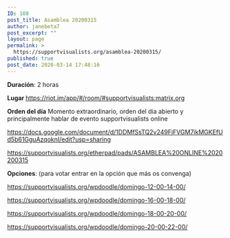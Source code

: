 ```yaml
---
ID: 108
post_title: Asamblea 20200315
author: janebeta7
post_excerpt: ""
layout: page
permalink: >
  https://supportvisualists.org/asamblea-20200315/
published: true
post_date: 2020-03-14 17:48:16
---
```

<strong>Duración</strong>: 2 horas

<strong>Lugar </strong><a href="https://riot.im/app/#/room/#supportvisualists:matrix.org">https://riot.im/app/#/room/#supportvisualists:matrix.org</a>

<strong>Orden del día</strong>
Momento extraordinario, orden del dia abierto y principalmente hablar de evento supportvisualists online

https://docs.google.com/document/d/1DDMfSsTQ2v249FjFVGM7ikMGKEfUd5b61GguAzqoknI/edit?usp=sharing

https://supportvisualists.org/etherpad/pads/ASAMBLEA%20ONLINE%2020200315

<strong>Opciones</strong>:
(para votar entrar en la opción que más os convenga)

https://supportvisualists.org/wpdoodle/domingo-12-00-14-00/

https://supportvisualists.org/wpdoodle/domingo-16-00-18-00/

https://supportvisualists.org/wpdoodle/domingo-18-00-20-00/

https://supportvisualists.org/wpdoodle/domingo-20-00-22-00/

&nbsp;

&nbsp;